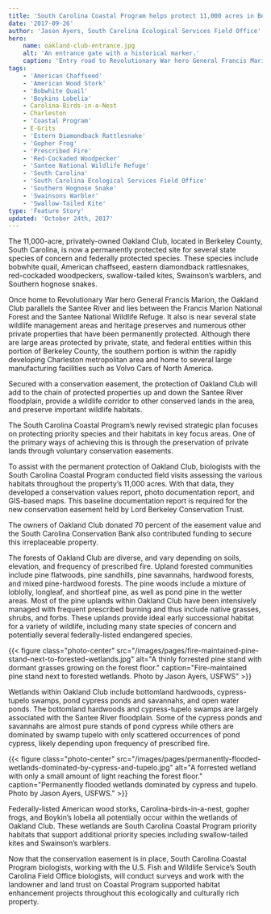 ```yaml
---
title: 'South Carolina Coastal Program helps protect 11,000 acres in Berkeley County'
date: '2017-09-26'
author: 'Jason Ayers, South Carolina Ecological Services Field Office'
hero:
    name: oakland-club-entrance.jpg
    alt: 'An entrance gate with a historical marker.'
    caption: 'Entry road to Revolutionary War hero General Francis Marion’s grave and Oakland Club. Photo by Jason Ayers, USFWS.'
tags:
    - 'American Chaffseed'
    - 'American Wood Stork'
    - 'Bobwhite Quail'
    - 'Boykins Lobelia'
    - Carolina-Birds-in-a-Nest
    - Charleston
    - 'Coastal Program'
    - E-Grits
    - 'Estern Diamondback Rattlesnake'
    - 'Gopher Frog'
    - 'Prescribed Fire'
    - 'Red-Cockaded Woodpecker'
    - 'Santee National Wildlife Refuge'
    - 'South Carolina'
    - 'South Carolina Ecological Services Field Office'
    - 'Southern Hognose Snake'
    - 'Swainsons Warbler'
    - 'Swallow-Tailed Kite'
type: 'Feature Story'
updated: 'October 24th, 2017'
---
```


The 11,000-acre, privately-owned Oakland Club, located in Berkeley County, South Carolina, is now a permanently protected site for several state species of concern and federally protected species.  These species include bobwhite quail, American chaffseed, eastern diamondback rattlesnakes, red-cockaded woodpeckers, swallow-tailed kites, Swainson’s warblers, and Southern hognose snakes.

Once home to Revolutionary War hero General Francis Marion, the Oakland Club parallels the Santee River and lies between the Francis Marion National Forest and the Santee National Wildlife Refuge.  It also is near several state wildlife management areas and heritage preserves and numerous other private properties that have been permanently protected. Although there are large areas protected by private, state, and federal entities within this portion of Berkeley County, the southern portion is within the rapidly developing Charleston metropolitan area and home to several large manufacturing facilities such as Volvo Cars of North America.

Secured with a conservation easement, the protection of Oakland Club will add to the chain of protected properties up and down the Santee River floodplain, provide a wildlife corridor to other conserved lands in the area, and preserve important wildlife habitats.  

The South Carolina Coastal Program’s newly revised strategic plan focuses on protecting priority species and their habitats in key focus areas.  One of the primary ways of achieving this is through the preservation of private lands through voluntary conservation easements.

To assist with the permanent protection of Oakland Club, biologists with the South Carolina Coastal Program conducted field visits assessing the various habitats throughout the property’s 11,000 acres.  With that data, they developed a conservation values report, photo documentation report, and GIS-based maps. This baseline documentation report is required for the new conservation easement held by Lord Berkeley Conservation Trust.

The owners of Oakland Club donated 70 percent of the easement value and the South Carolina Conservation Bank also contributed funding to secure this irreplaceable property.

The forests of Oakland Club are diverse, and vary depending on soils, elevation, and frequency of prescribed fire.  Upland forested communities include pine flatwoods, pine sandhills, pine savannahs, hardwood forests, and mixed pine-hardwood forests.  The pine woods include a mixture of loblolly, longleaf, and shortleaf pine, as well as pond pine in the wetter areas.  Most of the pine uplands within Oakland Club have been intensively managed with frequent prescribed burning and thus include native grasses, shrubs, and forbs.  These uplands provide ideal early successional habitat for a variety of wildlife, including many state species of concern and potentially several federally-listed endangered species.

{{< figure class="photo-center" src="/images/pages/fire-maintained-pine-stand-next-to-forested-wetlands.jpg" alt="A thinly forrested pine stand with dormant grasses growing on the forest floor." caption="Fire-maintained pine stand next to forested wetlands.  Photo by Jason Ayers, USFWS" >}}

Wetlands within Oakland Club include bottomland hardwoods, cypress-tupelo swamps, pond cypress ponds and savannahs, and open water ponds.  The bottomland hardwoods and cypress-tupelo swamps are largely associated with the Santee River floodplain.  Some of the cypress ponds and savannahs are almost pure stands of pond cypress while others are dominated by swamp tupelo with only scattered occurrences of pond cypress, likely depending upon frequency of prescribed fire. 

{{< figure class="photo-center" src="/images/pages/permanently-flooded-wetlands-dominated-by-cypress-and-tupelo.jpg" alt="A forrested wetland with only a small amount of light reaching the forest floor." caption="Permanently flooded wetlands dominated by cypress and tupelo. Photo by Jason Ayers, USFWS." >}}

Federally-listed American wood storks, Carolina-birds-in-a-nest, gopher frogs, and Boykin’s lobelia all potentially occur within the wetlands of Oakland Club.  These wetlands are South Carolina Coastal Program priority habitats that support additional priority species including swallow-tailed kites and Swainson’s warblers. 

Now that the conservation easement is in place, South Carolina Coastal Program biologists, working with the U.S. Fish and Wildlife Service’s South Carolina Field Office biologists, will conduct surveys and work with the landowner and land trust on Coastal Program supported habitat enhancement projects throughout this ecologically and culturally rich property.  
